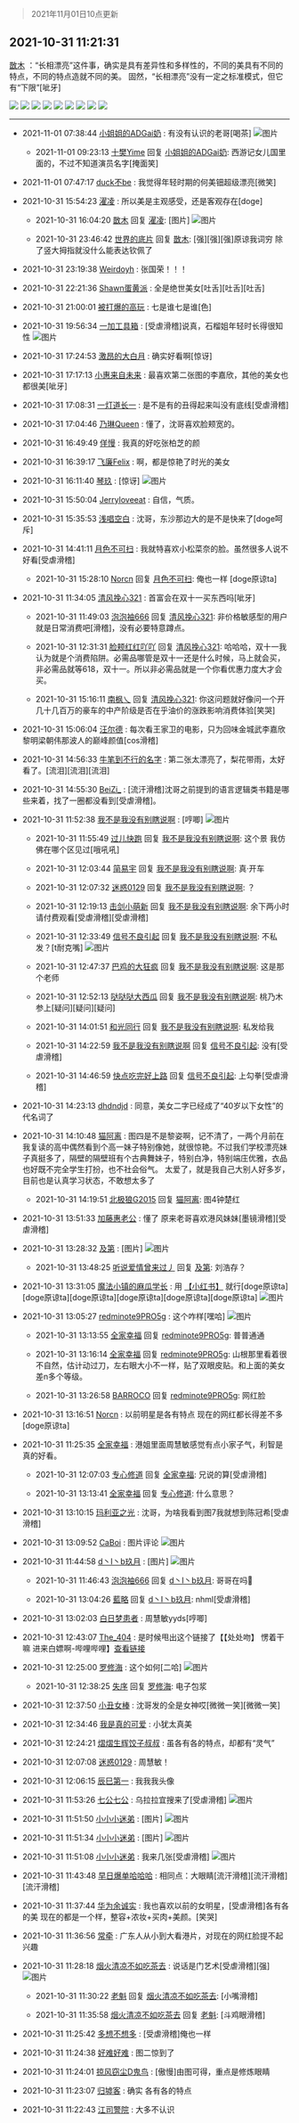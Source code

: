 > 2021年11月01日10点更新
<link rel="stylesheet" href="https://cdn.jsdelivr.net/gh/taotie6/sampleJSON@main/css/photo_show.css">
<meta name="referrer" content="no-referrer" />


 ## 2021-10-31 11:21:31 

 [㪚木](https://www.coolapk.com/feed/31091636?shareKey=YzVkYzFlYTJhZmNkNjE3ZTE0ZjI~) ：“长相漂亮”这件事，确实是具有差异性和多样性的，不同的美具有不同的特点，不同的特点造就不同的美。
固然，“长相漂亮”没有一定之标准模式，但它有“下限”[呲牙] 

<div class="album">
<img class="img-item" src="https://image.coolapk.com/feed/2021/1031/11/1081091_833022f4_0481_0003@1080x2532.jpeg" />
<img class="img-item" src="https://image.coolapk.com/feed/2021/1031/11/1081091_e27785c7_0481_0005@640x1079.jpeg" />
<img class="img-item" src="https://image.coolapk.com/feed/2021/1031/11/1081091_71fe5cd4_0481_0007@700x2164.jpeg" />
<img class="img-item" src="https://image.coolapk.com/feed/2021/1031/11/1081091_e08cbe06_0481_0008@1080x1740.jpeg" />
<img class="img-item" src="https://image.coolapk.com/feed/2021/1031/11/1081091_7331d028_0481_001@1080x1370.jpeg" />
<img class="img-item" src="https://image.coolapk.com/feed/2021/1031/11/1081091_6bbbe36c_0481_0012@1000x5774.jpeg" />
<img class="img-item" src="https://image.coolapk.com/feed/2021/1031/11/1081091_c05b77f4_0481_0014@750x1448.jpeg" />
<img class="img-item" src="https://image.coolapk.com/feed/2021/1031/11/1081091_5c58140d_0481_0016@496x500.jpeg" />
<img class="img-item" src="https://image.coolapk.com/feed/2019/1209/14/3052159_0a7e134f_2551_8189@250x250.gif" />
</div>

 ------- 

- 2021-11-01 07:38:44 [小姐姐的ADGai奶](uid=1701309) : 有没有认识的老哥[喝茶] ![图片](https://image.coolapk.com/feed/2021/1101/07/1701309_0848c118_3523_5973@640x930.jpeg)

    - 2021-11-01 09:23:13 [十樊Yime](uid=2750871) 回复 [小姐姐的ADGai奶](uid=1701309): 西游记女儿国里面的，不过不知道演员名字[掩面笑] 

- 2021-11-01 07:47:17 [duck不be](uid=743986) : 我觉得年轻时期的何美钿超级漂亮[微笑] 

- 2021-10-31 15:54:23 [濯凌](uid=785048) : 所以美是主观感受，还是客观存在[doge] 

    - 2021-10-31 16:04:20 [㪚木](uid=1081091) 回复 [濯凌](uid=785048): [图片] ![图片](https://image.coolapk.com/feed/2021/1031/16/1081091_0b5cb5b7_7459_6363@1080x1041.png)

    - 2021-10-31 23:46:42 [世界的底片](uid=3391309) 回复 [㪚木](uid=1081091): [强][强][强]原谅我词穷 除了竖大拇指就没什么能表达钦佩了 

- 2021-10-31 23:19:38 [Weirdoyh](uid=832178) : 张国荣！！！ 

- 2021-10-31 22:21:36 [Shawn蛋黄派](uid=2642278) : 全是绝世美女[吐舌][吐舌][吐舌] 

- 2021-10-31 21:00:01 [被打爆的高玩](uid=4091765) : 七是谁七是谁[色] 

- 2021-10-31 19:56:34 [一加工具箱](uid=2758349) : [受虐滑稽]说真，石榴姐年轻时长得很知性 ![图片](https://image.coolapk.com/feed/2021/1031/19/2758349_ad6be503_1391_8886@964x602.jpeg)

- 2021-10-31 17:24:53 [激昂的大白月](uid=2064414) : 确实好看啊[惊讶] 

- 2021-10-31 17:17:13 [小惠来自未来](uid=847097) : 最喜欢第二张图的李嘉欣，其他的美女也都很美[呲牙] 

- 2021-10-31 17:08:31 [一灯道长一](uid=2901910) : 是不是有的丑得起来叫没有底线[受虐滑稽] 

- 2021-10-31 17:04:46 [乃琳Queen](uid=2370903) : 懂了，沈哥喜欢脸颊宽的。 

- 2021-10-31 16:49:49 [佯慢](uid=888105) : 我真的好吃张柏芝的颜 

- 2021-10-31 16:39:17 [飞廉Felix](uid=900024) : 啊，都是惊艳了时光的美女 

- 2021-10-31 16:11:40 [琴玖](uid=2151965) : [惊讶] ![图片](https://image.coolapk.com/feed/2021/1031/16/2151965_7900_0449@828x1242.jpg)

- 2021-10-31 15:50:04 [Jerryloveeat](uid=3750411) : 自信，气质。 

- 2021-10-31 15:35:53 [浅唱空白](uid=758612) : 沈哥，东沙那边大的是不是快来了[doge呵斥] 

- 2021-10-31 14:41:11 [月色不可扫](uid=3639201) : 我就特喜欢小松菜奈的脸。虽然很多人说不好看[受虐滑稽] 

    - 2021-10-31 15:28:10 [Norcn](uid=2412152) 回复 [月色不可扫](uid=3639201): 俺也一样 [doge原谅ta] 

- 2021-10-31 11:34:05 [清风挽心321](uid=3583283) : 首富会在双十一买东西吗[呲牙] 

    - 2021-10-31 11:49:03 [泡泡袖666](uid=2844894) 回复 [清风挽心321](uid=3583283): 非价格敏感型的用户就是日常消费吧[滑稽]，没有必要特意蹲点。 

    - 2021-10-31 12:31:31 [脸颊红红吖吖](uid=12698253) 回复 [清风挽心321](uid=3583283): 哈哈哈，双十一我认为就是个消费陷阱。必需品哪管是双十一还是什么时候，马上就会买，非必需品就等618，双十一。所以非必需品就是一个你看优惠力度大才会买。 

    - 2021-10-31 15:16:11 [南枫乀](uid=764080) 回复 [清风挽心321](uid=3583283): 你这问题就好像问一个开几十几百万的豪车的中产阶级是否在乎油价的涨跌影响消费体验[笑哭] 

- 2021-10-31 15:06:04 [汪尔德](uid=1595236) : 每次看王家卫的电影，只为回味金城武李嘉欣黎明梁朝伟那波人的巅峰颜值[cos滑稽] 

- 2021-10-31 14:56:33 [牛笔到不行的名字](uid=2374460) : 第二张太漂亮了，梨花带雨，太好看了。[流泪][流泪][流泪] 

- 2021-10-31 14:55:30 [BeiZi_](uid=2094091) : [流汗滑稽]沈哥之前提到的语言逻辑类书籍是哪些来着，找了一圈都没看到[受虐滑稽]。 

- 2021-10-31 11:52:38 [我不是我没有别瞎说啊](uid=2231912) : [哼唧] ![图片](https://image.coolapk.com/feed/2021/1031/11/2231912_5570551c_2357_9272@1809x1045.jpeg)

    - 2021-10-31 11:55:49 [过儿快跑](uid=4122705) 回复 [我不是我没有别瞎说啊](uid=2231912): 这个景 我仿佛在哪个区见过[哦吼吼] 

    - 2021-10-31 12:03:44 [简易宇](uid=2240351) 回复 [我不是我没有别瞎说啊](uid=2231912): 真·开车 

    - 2021-10-31 12:07:32 [迷惑0129](uid=3363550) 回复 [我不是我没有别瞎说啊](uid=2231912): ？ 

    - 2021-10-31 12:19:13 [击剑小萌新](uid=3435660) 回复 [我不是我没有别瞎说啊](uid=2231912): 余下两小时请付费观看[受虐滑稽][受虐滑稽] 

    - 2021-10-31 12:33:49 [信号不良引起](uid=1352978) 回复 [我不是我没有别瞎说啊](uid=2231912): 不私发？[t耐克嘴] ![图片](https://image.coolapk.com/feed/2021/1031/12/1352978_14f7c258_4828_076@409x409.jpeg)

    - 2021-10-31 12:47:37 [巴鸡的大狂疯](uid=2274356) 回复 [我不是我没有别瞎说啊](uid=2231912): 这是那个老师 

    - 2021-10-31 12:52:13 [哒哒哒大西瓜](uid=3545608) 回复 [我不是我没有别瞎说啊](uid=2231912): 桃乃木参上[疑问][疑问][疑问] 

    - 2021-10-31 14:01:51 [和光同行](uid=3088622) 回复 [我不是我没有别瞎说啊](uid=2231912): 私发给我 

    - 2021-10-31 14:22:59 [我不是我没有别瞎说啊](uid=2231912) 回复 [信号不良引起](uid=1352978): 没有[受虐滑稽] 

    - 2021-10-31 14:46:59 [快点吃完好上路](uid=2452073) 回复 [信号不良引起](uid=1352978): 上勾拳[受虐滑稽] 

- 2021-10-31 14:23:13 [dhdndjd](uid=2008933) : 同意，美女二字已经成了“40岁以下女性”的代名词了 

- 2021-10-31 14:10:48 [猫阿离](uid=491974) : 图四是不是黎姿啊，记不清了，一两个月前在我复读的高中偶然看到个高一妹子特别像她，就很惊艳。不过我们学校漂亮妹子真挺多了，隔壁的隔壁班有个古典舞妹子，特别白净，特别端庄优雅，衣品也好既不完全学生打扮，也不社会俗气。
太爱了，就是我自己大别人好多岁，目前也是认真学习状态，不敢想太多了 

    - 2021-10-31 14:19:51 [北极狼G2015](uid=1022608) 回复 [猫阿离](uid=491974): 图4钟楚红 

- 2021-10-31 13:51:33 [加藤惠老公](uid=1266680) : 懂了  原来老哥喜欢港风妹妹[墨镜滑稽][受虐滑稽] 

- 2021-10-31 13:28:32 [及第](uid=1119990) : [图片] ![图片](https://image.coolapk.com/feed/2021/1031/13/1119990_67270fe0_8110_8487@576x576.gif)

    - 2021-10-31 13:48:25 [听说爱情曾来过丿](uid=3065143) 回复 [及第](uid=1119990): 刘浩存？ 

- 2021-10-31 13:31:05 [魔法小镇的麻瓜学长](uid=4623127) : 用 <a class="feed-link-url" href="http://www.coolapk.com/apk/com.xingin.xhs" title="小红书" target="_blank" rel="nofollow">【小红书】</a> 就行[doge原谅ta][doge原谅ta][doge原谅ta][doge原谅ta][doge原谅ta][doge原谅ta] ![图片](https://image.coolapk.com/feed/2021/1031/13/4623127_1c09fe59_8264_3258@1080x810.jpeg)

- 2021-10-31 13:05:27 [redminote9PRO5g](uid=5832868) : 这个咋样[嘿哈] ![图片](https://image.coolapk.com/feed/2021/1031/13/5832868_08d9f605_6726_3437@960x1241.jpeg)

    - 2021-10-31 13:13:55 [全家幸福](uid=2237599) 回复 [redminote9PRO5g](uid=5832868): 普普通通 

    - 2021-10-31 13:16:14 [全家幸福](uid=2237599) 回复 [redminote9PRO5g](uid=5832868): 山根那里看着很不自然，估计动过刀，左右眼大小不一样，贴了双眼皮贴。和上面的美女差n多个等级。 

    - 2021-10-31 13:26:58 [BARROCO](uid=838399) 回复 [redminote9PRO5g](uid=5832868): 网红脸 

- 2021-10-31 13:16:51 [Norcn](uid=2412152) : 以前明星是各有特点  现在的网红都长得差不多[doge原谅ta] 

- 2021-10-31 11:25:35 [全家幸福](uid=2237599) : 港姐里面周慧敏感觉有点小家子气，利智是真的好看。 

    - 2021-10-31 12:07:03 [专心修道](uid=3218687) 回复 [全家幸福](uid=2237599): 兄说的算[受虐滑稽] 

    - 2021-10-31 13:13:41 [全家幸福](uid=2237599) 回复 [专心修道](uid=3218687): 什么意思？ 

- 2021-10-31 13:10:15 [玛利亚之光](uid=3142203) : 沈哥，为啥我看到图7我就想到陈冠希[受虐滑稽] 

- 2021-10-31 13:09:52 [CaBoi](uid=3746166) : 图片评论 ![图片](https://image.coolapk.com/feed/2021/0316/19/1081091_21a76c94_5336_1568@571x358.gif)

- 2021-10-31 11:44:58 [d丶I丶b玖月](uid=2952537) : [图片] ![图片](https://image.coolapk.com/feed/2021/1031/11/2952537_5adfda39_1897_6782@1004x826.jpeg)

    - 2021-10-31 11:46:43 [泡泡袖666](uid=2844894) 回复 [d丶I丶b玖月](uid=2952537): 哥哥在吗🥵 

    - 2021-10-31 13:04:26 [藍略](uid=4334799) 回复 [d丶I丶b玖月](uid=2952537): nhml[受虐滑稽] 

- 2021-10-31 13:02:03 [白日梦患者](uid=533502) : 周慧敏yyds[哼唧] 

- 2021-10-31 12:43:07 [The_404](uid=1424563) : 是时候甩出这个链接了【【处处吻】 愣着干嘛 进来白嫖啊-哔哩哔哩】<a class="feed-link-url" href="https://b23.tv/2krgw5" title="https://b23.tv/2krgw5" target="_blank" rel="nofollow">查看链接</a> 

- 2021-10-31 12:25:00 [罗修海](uid=3774701) : 这个如何[二哈] ![图片](https://image.coolapk.com/feed/2021/1031/12/3774701_3c825277_4299_4613@895x497.png)

    - 2021-10-31 12:38:25 [失序](uid=1009107) 回复 [罗修海](uid=3774701): 电子包浆 

- 2021-10-31 12:37:50 [小丑女棒](uid=1414631) : 沈哥发的全是女神哎[微微一笑][微微一笑] 

- 2021-10-31 12:34:46 [我是真的可爱](uid=731138) : 小犹太真美 

- 2021-10-31 12:24:21 [熠熠生辉饺子叔叔](uid=2476035) : 虽各有各的特点，却都有“灵气” 

- 2021-10-31 12:07:08 [迷惑0129](uid=3363550) : 周慧敏！ 

- 2021-10-31 12:06:15 [辰巳第一](uid=2015674) : 我我我头像 

- 2021-10-31 11:53:26 [七公七公](uid=1763604) : 乌拉拉宜搜来了[受虐滑稽] ![图片](https://image.coolapk.com/feed/2021/1031/11/1763604_c601afe2_2405_4388@500x618.jpeg)

- 2021-10-31 11:51:50 [小小小迷弟](uid=1846299) : [图片] ![图片](https://image.coolapk.com/feed/2021/1031/11/1846299_3be40191_2309_7669@690x1164.jpeg)

- 2021-10-31 11:51:34 [小小小迷弟](uid=1846299) : [图片] ![图片](https://image.coolapk.com/feed/2021/1031/11/1846299_a7b03594_2293_8021@690x1164.jpeg)

- 2021-10-31 11:51:08 [小小小迷弟](uid=1846299) : 我来几张[受虐滑稽] ![图片](https://image.coolapk.com/feed/2021/1031/11/1846299_a6cdc1f9_2267_3192@866x9570.jpeg)

- 2021-10-31 11:43:48 [早日爆单哈哈哈](uid=2188936) : 相同点：大眼睛[流汗滑稽][流汗滑稽][流汗滑稽] 

- 2021-10-31 11:37:44 [华为余诚实](uid=1792952) : 我也喜欢以前的女明星，[受虐滑稽]各有各的美
现在的都是一个样，整容+浓妆+买肉+美颜。[笑哭] 

- 2021-10-31 11:36:56 [常牵](uid=1479851) : 广东人从小到大看港片，对现在的网红脸提不起兴趣 

- 2021-10-31 11:28:18 [烟火清凉不如吃茶去](uid=4279524) : 说话是门艺术[受虐滑稽][强] ![图片](https://image.coolapk.com/feed/2021/1031/11/4279524_f5bd289c_0896_9026@1038x275.png)

    - 2021-10-31 11:30:22 [老魁](uid=1703096) 回复 [烟火清凉不如吃茶去](uid=4279524): [小嘴滑稽] 

    - 2021-10-31 11:35:58 [烟火清凉不如吃茶去](uid=4279524) 回复 [老魁](uid=1703096): [斗鸡眼滑稽] 

- 2021-10-31 11:25:42 [多想不想多](uid=1473521) : [受虐滑稽]俺也一样 

- 2021-10-31 11:24:38 [好难好难](uid=1908238) : 图二惊到了 

- 2021-10-31 11:24:01 [掠风窃尘D鬼鸟](uid=1031080) : [傲慢]由图可得，重点是修炼眼睛 

- 2021-10-31 11:23:07 [归墟客](uid=3287587) : 确实 各有各的特点 

- 2021-10-31 11:22:43 [江司警院](uid=1105985) : 大多不认识 

